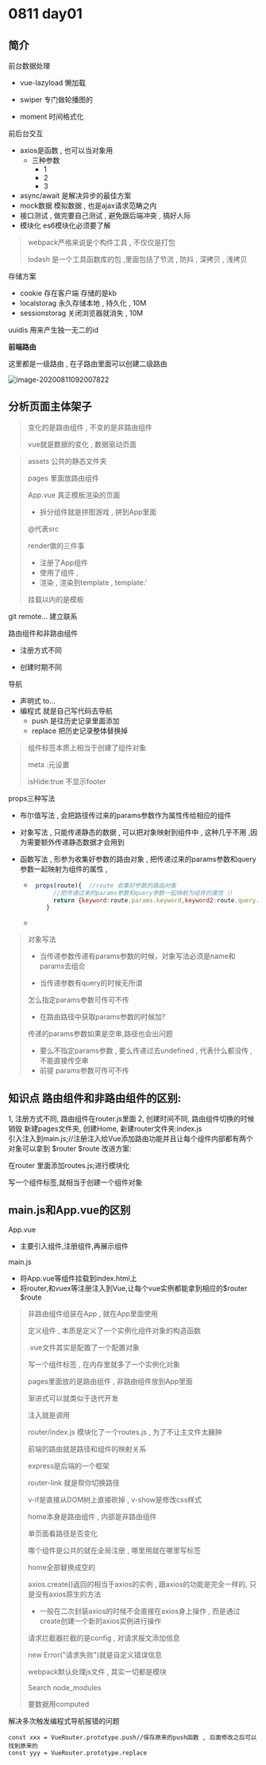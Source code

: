 # 0811 day01

## 简介

前台数据处理

- vue-lazyload 懒加载

- swiper 专门做轮播图的

- moment  时间格式化

前后台交互

- axios是函数 , 也可以当对象用
  - 三种参数
    - 1
    - 2
    - 3
- async/await 是解决异步的最佳方案
- mock数据  模拟数据 , 也是ajax请求范畴之内
- 接口测试  ,  做完要自己测试 , 避免跟后端冲突 , 搞好人际
- 模块化   es6模块化必须要了解

> webpack严格来说是个构件工具 , 不仅仅是打包
>
> lodash 是一个工具函数库的包 ,里面包括了节流 , 防抖 , 深拷贝 , 浅拷贝

存储方案

- cookie 存在客户端 存储的是kb
- localstorag  永久存储本地 , 持久化 , 10M
- sessionstorag  关闭浏览器就消失  , 10M

uuidis  用来产生独一无二的id

**前端路由**

这里都是一级路由 , 在子路由里面可以创建二级路由

![image-20200811092007822](C:\Users\zenghao\AppData\Roaming\Typora\typora-user-images\image-20200811092007822.png)

## 分析页面主体架子

> 变化的是路由组件 , 不变的是非路由组件
>
> vue就是数据的变化 , 数据驱动页面

> assets 公共的静态文件夹
>
> pages 里面放路由组件
>
> App.vue  真正模板渲染的页面
>
> - 拆分组件就是拼图游戏 , 拼到App里面
>
> @代表src
>
> render做的三件事
>
> - 注册了App组件
> - 使用了组件 , 
> - 渲染 , 渲染到template , template:'<App/>
>
> 挂载以内的是模板
>
> 

git remote... 建立联系

路由组件和非路由组件

- 注册方式不同

- 创建时期不同

导航

- 声明式  to...
- 编程式  就是自己写代码去导航
  - push  是往历史记录里面添加
  - replace  把历史记录整体替换掉

> 组件标签本质上相当于创建了组件对象
>
> meta :元设置
>
> isHide:true 不显示footer

props三种写法

- 布尔值写法 , 会把路径传过来的params参数作为属性传给相应的组件

- 对象写法 , 只能传递静态的数据 , 可以把对象映射到组件中 , 这种几乎不用 ,因为需要额外传递静态数据才会用到

- 函数写法 ,  形参为收集好参数的路由对象 , 把传递过来的params参数和query参数一起映射为组件的属性 ,

  - ```javascript
     props(route){  //route 收集好参数的路由对象
          //把传递过来的params参数和query参数一起映射为组件的属性（）
          return {keyword:route.params.keyword,keyword2:route.query.keyword}
        }
    ```

  - 

> 对象写法
>
> - 当传递参数传递有params参数的时候，对象写法必须是name和params去组合
>
> - 当传递参数有query的时候无所谓
>
> 怎么指定params参数可传可不传
>
> - 在路由路径中获取params参数的时候加?
>
> 传递的params参数如果是空串,路径也会出问题
>
> - 要么不指定params参数  , 要么传递过去undefined , 代表什么都没传 , 不能直接传空串
> - 前提 params参数可传可不传

## 知识点	路由组件和非路由组件的区别:

1, 注册方式不同, 路由组件在router.js里面
2, 创建时间不同, 路由组件切换的时候销毁
新建pages文件夹, 
	创建Home, 
新建router文件夹:index.js   
引入注入到main.js;//注册注入给Vue添加路由功能并且让每个组件内部都有两个对象可以拿到 $router $route
改进方案:

在router 里面添加routes.js;进行模块化

写一个组件标签,就相当于创建一个组件对象

## main.js和App.vue的区别

App.vue

- 主要引入组件,注册组件,再展示组件

main.js 

- 将App.vue等组件挂载到index.html上
- 将router,和vuex等注册注入到Vue,让每个vue实例都能拿到相应的$router $route

> 非路由组件组装在App , 就在App里面使用
>
> 定义组件 , 本质是定义了一个实例化组件对象的构造函数
>
> .vue文件其实是配置了一个配置对象
>
> 写一个组件标签 , 在内存里就多了一个实例化对象
>
> pages里面放的是路由组件 , 非路由组件放到App里面
>
> 渐进式可以就类似于迭代开发
>
> 注入就是调用
>
> router/index.js 模块化了一个routes.js , 为了不让主文件太臃肿
>
> 前端的路由就是路径和组件的映射关系
>
> express是后端的一个框架
>
> router-link 就是帮你切换路径
>
> v-if是直接从DOM树上直接砍掉 , v-show是修改css样式
>
> home本身是路由组件 , 内部是非路由组件
>
> 单页面看路径是否变化
>
> 哪个组件是公共的就在全局注册 , 哪里用就在哪里写标签
>
> home全部替换成空的
>
> axios.create()返回的相当于axios的实例 , 跟axios的功能是完全一样的, 只是没有axios原生的方法
>
> - 一般在二次封装axios的时候不会直接在axios身上操作 , 而是通过create创建一个新的axios实例进行操作
>
> 请求拦截器拦截的是config , 对请求报文添加信息
>
> new Error("请求失败")就是自定义错误信息
>
> webpack默认处理js文件 , 其实一切都是模块
>
> Search node_modules
>
> 要数据用computed

解决多次触发编程式导航报错的问题

```
const xxx = VueRouter.prototype.push//保存原来的push函数 , 后面修改之后可以找到原来的
const yyy = VueRouter.prototype.replace
```

